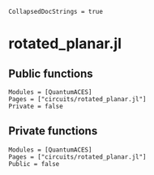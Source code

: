 ```@meta
CollapsedDocStrings = true
```

# rotated_planar.jl

## Public functions

```@autodocs; canonical=false
Modules = [QuantumACES]
Pages = ["circuits/rotated_planar.jl"]
Private = false
```

## Private functions

```@autodocs
Modules = [QuantumACES]
Pages = ["circuits/rotated_planar.jl"]
Public = false
```
